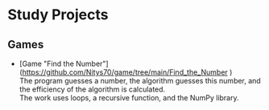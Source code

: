 # Study Projects

## Games 

* [Game "Find the Number"] (https://github.com/Nitys70/game/tree/main/Find_the_Number ) \
 The program guesses a number, the algorithm guesses this number, and the efficiency of the algorithm is calculated.\
 The work uses loops, a recursive function, and the NumPy library.
